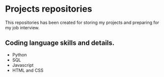 # Projects repositories
This repositories has been created for storing my projects and preparing for my job interview. 

## Coding language skills and details.
- Python
- SQL
- Javascript
- HTML and CSS